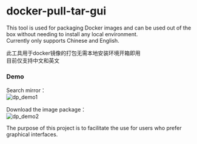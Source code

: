# docker-pull-tar-gui

This tool is used for packaging Docker images and can be used out of the box without needing to install any local environment.  
Currently only supports Chinese and English.

此工具用于docker镜像的打包无需本地安装环境开箱即用  
目前仅支持中文和英文  

### Demo  
Search mirror：  
![dp_demo1](https://github.com/user-attachments/assets/d237dd36-1d1f-49c2-a573-d56b16d5e67f)  

Download the image package：  
![dp_demo2](https://github.com/user-attachments/assets/5ca5d959-f0dd-4005-a3a2-306e1b9e4f70)  

The purpose of this project is to facilitate the use for users who prefer graphical interfaces.

